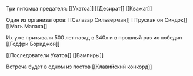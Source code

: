 
Три питомца предателя:
[[Укатоа]]
[[Десират]]
[[Кважат]]

Один из организаторов:
[[Салазар Сильверман]]
[[Трускан он Синдок]] 
[[Мать Малака]]


Их уже призывали 500 лет назад в 340х и в прошлый раз их победил [[Годфри Бориджой]] 


[[Последователи Укатоа]]
[[Вампиры]]

Встреча будет в одном из постов [[Клавийский конкорд]]